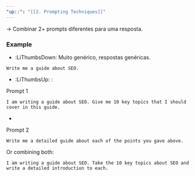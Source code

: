 ```yaml
---
"up::": "[[2. Prompting Techniques]]"
---
```


-> Combinar 2+ prompts diferentes para uma resposta.

### Example

- :LiThumbsDown: Muito genérico, respostas genéricas. 
```
Write me a guide about SEO.
```


* :LiThumbsUp:  :

Prompt 1
```
I am writing a guide about SEO. Give me 10 key topics that I should cover in this guide.
```

+

Prompt 2
```
Write me a detailed guide about each of the points you gave above.
```

Or combining both:

```
I am writing a guide about SEO. Take the 10 key topics about SEO and write a detailed introduction to each.
```